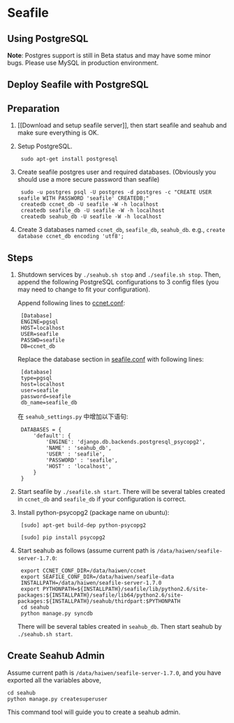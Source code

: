# Seafile
## Using PostgreSQL

**Note**: Postgres support is still in Beta status and may have some minor bugs. Please use MySQL in production environment.

## Deploy Seafile with PostgreSQL

## Preparation

1. [[Download and setup seafile server]], then start seafile and seahub and make sure everything is OK.

2. Setup PostgreSQL.

        sudo apt-get install postgresql

3. Create seafile postgres user and required databases. (Obviously you should use a more secure password than seafile)

        sudo -u postgres psql -U postgres -d postgres -c "CREATE USER seafile WITH PASSWORD 'seafile' CREATEDB;"
        createdb ccnet_db -U seafile -W -h localhost
        createdb seafile_db -U seafile -W -h localhost
        createdb seahub_db -U seafile -W -h localhost

3. Create 3 databases named `ccnet_db`, `seafile_db`, `seahub_db`. e.g., ``create database ccnet_db encoding 'utf8';``

## Steps

1. Shutdown services by `./seahub.sh stop` and `./seafile.sh stop`. Then, append the following PostgreSQL configurations to 3 config files (you may need to change to fit your configuration).

    Append following lines to [ccnet.conf](../config/ccnet-conf.md):

        [Database]
        ENGINE=pgsql
        HOST=localhost
        USER=seafile
        PASSWD=seafile
        DB=ccnet_db

    Replace the database section in [seafile.conf](../config/seafile-conf.md) with following lines:

        [database]
        type=pgsql
        host=localhost
        user=seafile
        password=seafile
        db_name=seafile_db

    在 `seahub_settings.py` 中增加以下语句:

        DATABASES = {
            'default': {
                'ENGINE': 'django.db.backends.postgresql_psycopg2',
                'NAME' : 'seahub_db',
                'USER' : 'seafile',
                'PASSWORD' : 'seafile',
                'HOST' : 'localhost',
            }
        }

2. Start seafile by `./seafile.sh start`. There will be several tables created in `ccnet_db` and `seafile_db` if your configuration is correct.

3. Install python-psycopg2 (package name on ubuntu):

        [sudo] apt-get build-dep python-psycopg2

        [sudo] pip install psycopg2

4. Start seahub as follows (assume current path is `/data/haiwen/seafile-server-1.7.0`:

        export CCNET_CONF_DIR=/data/haiwen/ccnet
        export SEAFILE_CONF_DIR=/data/haiwen/seafile-data
        INSTALLPATH=/data/haiwen/seafile-server-1.7.0
        export PYTHONPATH=${INSTALLPATH}/seafile/lib/python2.6/site-packages:${INSTALLPATH}/seafile/lib64/python2.6/site-packages:${INSTALLPATH}/seahub/thirdpart:$PYTHONPATH
        cd seahub
        python manage.py syncdb

    There will be several tables created in `seahub_db`. Then start seahub by `./seahub.sh start`.

## Create Seahub Admin

Assume current path is `/data/haiwen/seafile-server-1.7.0`, and you have exported all the variables above,

    cd seahub
    python manage.py createsuperuser

This command tool will guide you to create a seahub admin.

